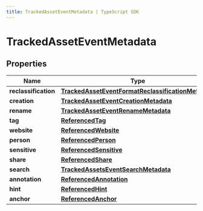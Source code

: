```yaml
---
title: TrackedAssetEventMetadata | TypeScript SDK
---
```



# TrackedAssetEventMetadata


## Properties

Name | Type
------------ | -------------
**reclassification** | [**TrackedAssetEventFormatReclassificationMetadata**](TrackedAssetEventFormatReclassificationMetadata)
**creation** | [**TrackedAssetEventCreationMetadata**](TrackedAssetEventCreationMetadata)
**rename** | [**TrackedAssetEventRenameMetadata**](TrackedAssetEventRenameMetadata)
**tag** | [**ReferencedTag**](ReferencedTag)
**website** | [**ReferencedWebsite**](ReferencedWebsite)
**person** | [**ReferencedPerson**](ReferencedPerson)
**sensitive** | [**ReferencedSensitive**](ReferencedSensitive)
**share** | [**ReferencedShare**](ReferencedShare)
**search** | [**TrackedAssetsEventSearchMetadata**](TrackedAssetsEventSearchMetadata)
**annotation** | [**ReferencedAnnotation**](ReferencedAnnotation)
**hint** | [**ReferencedHint**](ReferencedHint)
**anchor** | [**ReferencedAnchor**](ReferencedAnchor)


